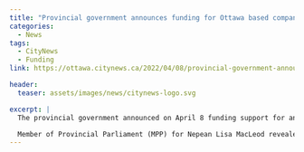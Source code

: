 ```yaml
---
title: "Provincial government announces funding for Ottawa based company"
categories:
  - News
tags:
  - CityNews
  - Funding
link: https://ottawa.citynews.ca/2022/04/08/provincial-government-announces-funding-for-ottawa-based-company-5245930/

header:
  teaser: assets/images/news/citynews-logo.svg

excerpt: |
  The provincial government announced on April 8 funding support for an Ottawa based company.

  Member of Provincial Parliament (MPP) for Nepean Lisa MacLeod revealed the provincial government is investing $600,000 through the Ontario Together Fund for Genvira Biosciences Incorporated. "
---
```


